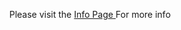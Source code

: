 <p align="center">
Please visit the 
 <a href="https://retail-vision.vercel.app/" target="_blank">
 Info Page
 </a> 
 For more info
 <br>
 <br>
</p>

